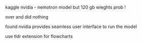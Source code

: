 
kaggle
nvidia - nemotron model but 120 gb wieghts prob  !

over and did nothing

found nvidia provides seamless user interface to run the model 


use tldr extension for flowcharts 
